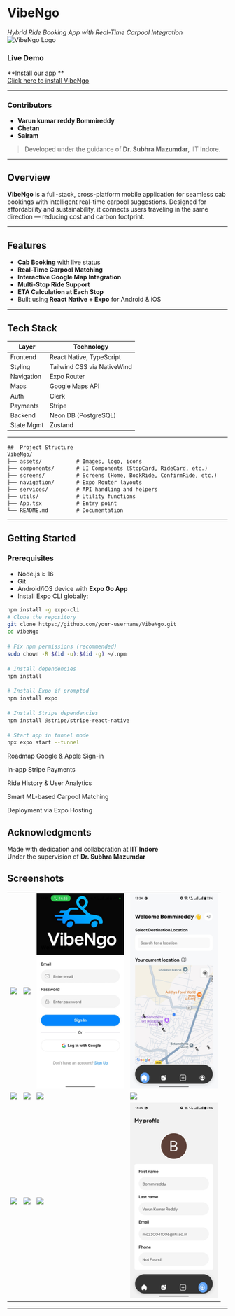 #  VibeNgo  
*Hybrid Ride Booking App with Real-Time Carpool Integration*
![VibeNgo Logo](./assets/images/favicon.png) 
###  Live Demo

 **Install our app **  
[Click here to install VibeNgo](https://expo.dev/accounts/bommireddy3132/projects/VibeNgo/builds/845f9f19-e516-4b88-9a41-02722b97a2b4)

---


### Contributors

- **Varun kumar reddy Bommireddy**  
- **Chetan**  
- **Sairam**  
> Developed under the guidance of **Dr. Subhra Mazumdar**, IIT Indore.

---

## Overview

**VibeNgo** is a full-stack, cross-platform mobile application for seamless cab bookings with intelligent real-time carpool suggestions. Designed for affordability and sustainability, it connects users traveling in the same direction — reducing cost and carbon footprint.

---

## Features

-  **Cab Booking** with live status
-  **Real-Time Carpool Matching**
-  **Interactive Google Map Integration**
-  **Multi-Stop Ride Support**
-  **ETA Calculation at Each Stop**
-  Built using **React Native + Expo** for Android & iOS

---

##  Tech Stack

| Layer       | Technology                     |
|-------------|-------------------------------|
| Frontend    | React Native, TypeScript       |
| Styling     | Tailwind CSS via NativeWind    |
| Navigation  | Expo Router                    |
| Maps        | Google Maps API                |
| Auth        | Clerk                          |
| Payments    | Stripe                         |
| Backend     | Neon DB (PostgreSQL)           |
| State Mgmt  | Zustand                        |

---
```
##  Project Structure
VibeNgo/
├── assets/           # Images, logo, icons
├── components/       # UI Components (StopCard, RideCard, etc.)
├── screens/          # Screens (Home, BookRide, ConfirmRide, etc.)
├── navigation/       # Expo Router layouts
├── services/         # API handling and helpers
├── utils/            # Utility functions
├── App.tsx           # Entry point
└── README.md         # Documentation
```
---

##  Getting Started

###  Prerequisites

- Node.js ≥ 16  
- Git  
- Android/iOS device with **Expo Go App**  
- Install Expo CLI globally:

```bash
npm install -g expo-cli
# Clone the repository
git clone https://github.com/your-username/VibeNgo.git
cd VibeNgo

# Fix npm permissions (recommended)
sudo chown -R $(id -u):$(id -g) ~/.npm

# Install dependencies
npm install

# Install Expo if prompted
npm install expo

# Install Stripe dependencies
npm install @stripe/stripe-react-native

# Start app in tunnel mode
npx expo start --tunnel
```
 Roadmap
 Google & Apple Sign-in

 In-app Stripe Payments

 Ride History & User Analytics

 Smart ML-based Carpool Matching

 Deployment via Expo Hosting

##  Acknowledgments

Made with dedication and collaboration at **IIT Indore**  
Under the supervision of **Dr. Subhra Mazumdar**


##  Screenshots

<table>
  <tr>
    <td><img src="./screenshots/IMG_8248.PNG" width="200" /></td>
    <td><img src="./screenshots/IMG_8249.PNG" width="200" /></td>
     <td><img src="./screenshots/sign_in.jpeg" width="200" /></td>
    <td><img src="./screenshots/home.jpeg"   width="200" /></td>
  </tr>
  <tr>
    <td><img src="./screenshots/IMG_8252.PNG" width="200" /></td>
    <td><img src="./screenshots/IMG_8253.PNG" width="200" /></td>
    <td><img src="./screenshots/IMG_8254.PNG" width="200" /></td>
     <td><img src="./screenshots/IMG_8256.PNG" width="200" /></td>
  </tr>
  <tr>
    <td><img src="./screenshots/IMG_8257.PNG" width="200" /></td>
    <td><img src="./screenshots/IMG_8258.PNG" width="200" /></td>
    <td><img src="./screenshots/IMG_8259.PNG" width="200" /></td>
    <td><img src="./screenshots/WhatsApp Image 2025-07-01 at 13.27.48 (2).jpeg" width="200" /></td>
    
  </tr>
</table>

---






